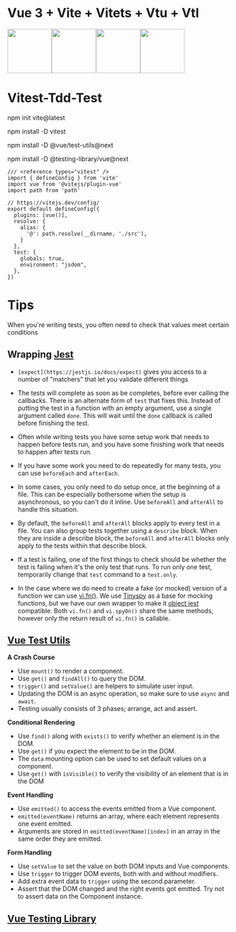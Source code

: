 # Vue 3 + Vite + Vitets + Vtu + Vtl

<img src="https://vitejs.dev/logo.svg" width="100" height="100"/><img src="https://vitest.dev/logo.svg" width="100" height="100"/><img src="https://vuejs.org/images/logo.svg" width="100" height="100"/><img src="https://testing-library.com/img/logo-large.png" width="100" height="100"/>

# Vitest-Tdd-Test

npm init vite@latest

npm install -D vitest

npm install -D @vue/test-utils@next

npm install -D @testing-library/vue@next

```
/// <reference types="vitest" />
import { defineConfig } from 'vite'
import vue from '@vitejs/plugin-vue'
import path from 'path'

// https://vitejs.dev/config/
export default defineConfig({
  plugins: [vue()],
  resolve: {
    alias: {
      '@': path.resolve(__dirname, './src'),
    }
  },
  test: {
    globals: true,
    environment: "jsdom",
  },
})
```

# Tips

When you're writing tests, you often need to check that values meet certain conditions

## Wrapping [Jest](https://jestjs.io/)

- `[expect](https://jestjs.io/docs/expect)` gives you access to a number of "matchers" that let you validate different things

- The tests will complete as soon as be completes, before ever calling the callbacks. There is an alternate form of `test` that fixes this. Instead of putting the test in a function with an empty argument, use a single argument called `done`. This will wait until the `done` callback is called before finishing the test.
- Often while writing tests you have some setup work that needs to happen before tests run, and you have some finishing work that needs to happen after tests run.
- If you have some work you need to do repeatedly for many tests, you can use `beforeEach` and `afterEach`.
- In some cases, you only need to do setup once, at the beginning of a file. This can be especially bothersome when the setup is asynchronous, so you can't do it inline. Use `beforeAll` and `afterAll` to handle this situation.
- By default, the `beforeAll` and `afterAll` blocks apply to every test in a file. You can also group tests together using a `describe` block. When they are inside a describe block, the `beforeAll` and `afterAll` blocks only apply to the tests within that describe block.
- If a test is failing, one of the first things to check should be whether the test is failing when it's the only test that runs. To run only one test, temporarily change that `test` command to a `test.only`.
- In the case where we do need to create a fake (or mocked) version of a function we can use [vi.fn()](https://vitest.dev/api/#vi-fn). We use [Tinyspy](https://github.com/Aslemammad/tinyspy) as a base for mocking functions, but we have our own wrapper to make it [object jest](https://jestjs.io/docs/jest-object) compatible. Both `vi.fn()` and `vi.spyOn()` share the same methods, however only the return result of `vi.fn()` is callable.

## [Vue Test Utils](https://vue-test-utils.vuejs.org/)

**A Crash Course**

- Use `mount()` to render a component.
- Use `get()` and `findAll()` to query the DOM.
- `trigger()` and `setValue()` are helpers to simulate user input.
- Updating the DOM is an async operation, so make sure to use `async` and `await`.
- Testing usually consists of 3 phases; arrange, act and assert.

**Conditional Rendering**

- Use `find()` along with `exists()` to verify whether an element is in the DOM.
- Use `get()` if you expect the element to be in the DOM.
- The `data` mounting option can be used to set default values on a component.
- Use `get()` with `isVisible()` to verify the visibility of an element that is in the DOM

**Event Handling**

- Use `emitted()` to access the events emitted from a Vue component.
- `emitted(eventName)` returns an array, where each element represents one event emitted.
- Arguments are stored in `emitted(eventName)[index]` in an array in the same order they are emitted.

**Form Handling**
- Use `setValue` to set the value on both DOM inputs and Vue components.
- Use `trigger` to trigger DOM events, both with and without modifiers.
- Add extra event data to `trigger` using the second parameter.
- Assert that the DOM changed and the right events got emitted. Try not to assert data on the Component instance.

## [Vue Testing Library](https://testing-library.com/docs/vue-testing-library/intro/)
